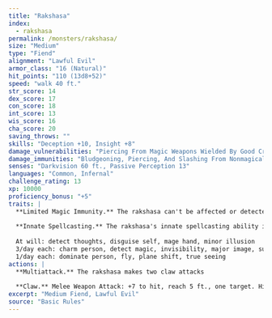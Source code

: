 ```yaml
---
title: "Rakshasa"
index:
  - rakshasa
permalink: /monsters/rakshasa/
size: "Medium"
type: "Fiend"
alignment: "Lawful Evil"
armor_class: "16 (Natural)"
hit_points: "110 (13d8+52)"
speed: "walk 40 ft."
str_score: 14
dex_score: 17
con_score: 18
int_score: 13
wis_score: 16
cha_score: 20
saving_throws: ""
skills: "Deception +10, Insight +8"
damage_vulnerabilities: "Piercing From Magic Weapons Wielded By Good Creatures"
damage_immunities: "Bludgeoning, Piercing, And Slashing From Nonmagical Weapons"
senses: "Darkvision 60 ft., Passive Perception 13"
languages: "Common, Infernal"
challenge_rating: 13
xp: 10000
proficiency_bonus: "+5"
traits: |
  **Limited Magic Immunity.** The rakshasa can't be affected or detected by spells of 6th level or lower unless it wishes to be. It has advantage on saving throws against all other spells and magical effects.
  
  **Innate Spellcasting.** The rakshasa's innate spellcasting ability is Charisma (spell save DC 18, +10 to hit with spell attacks). The rakshasa can innately cast the following spells, requiring no material components:
  
  At will: detect thoughts, disguise self, mage hand, minor illusion
  3/day each: charm person, detect magic, invisibility, major image, suggestion
  1/day each: dominate person, fly, plane shift, true seeing
actions: |
  **Multiattack.** The rakshasa makes two claw attacks
  
  **Claw.** Melee Weapon Attack: +7 to hit, reach 5 ft., one target. Hit: 9 (2d6 + 2) slashing damage, and the target is cursed if it is a creature. The magical curse takes effect whenever the target takes a short or long rest, filling the target's thoughts with horrible images and dreams. The cursed target gains no benefit from finishing a short or long rest. The curse lasts until it is lifted by a remove curse spell or similar magic.
excerpt: "Medium Fiend, Lawful Evil"
source: "Basic Rules"
---
```


